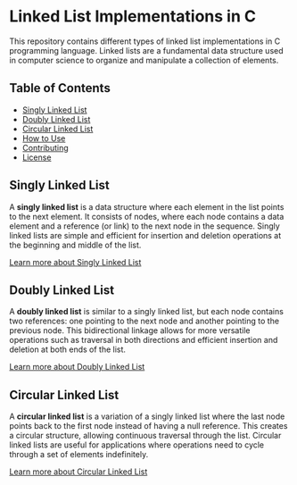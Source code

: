 # Linked List Implementations in C

This repository contains different types of linked list implementations in C programming language. Linked lists are a fundamental data structure used in computer science to organize and manipulate a collection of elements.

## Table of Contents

- [Singly Linked List](#singly-linked-list)
- [Doubly Linked List](#doubly-linked-list)
- [Circular Linked List](#circular-linked-list)
- [How to Use](#how-to-use)
- [Contributing](#contributing)
- [License](#license)

## Singly Linked List

A **singly linked list** is a data structure where each element in the list points to the next element. It consists of nodes, where each node contains a data element and a reference (or link) to the next node in the sequence. Singly linked lists are simple and efficient for insertion and deletion operations at the beginning and middle of the list.

[Learn more about Singly Linked List](singly_linked_list.md)

## Doubly Linked List

A **doubly linked list** is similar to a singly linked list, but each node contains two references: one pointing to the next node and another pointing to the previous node. This bidirectional linkage allows for more versatile operations such as traversal in both directions and efficient insertion and deletion at both ends of the list.

[Learn more about Doubly Linked List](doubly_linked_list.md)

## Circular Linked List

A **circular linked list** is a variation of a singly linked list where the last node points back to the first node instead of having a null reference. This creates a circular structure, allowing continuous traversal through the list. Circular linked lists are useful for applications where operations need to cycle through a set of elements indefinitely.

[Learn more about Circular Linked List](circular_linked_list.md)

